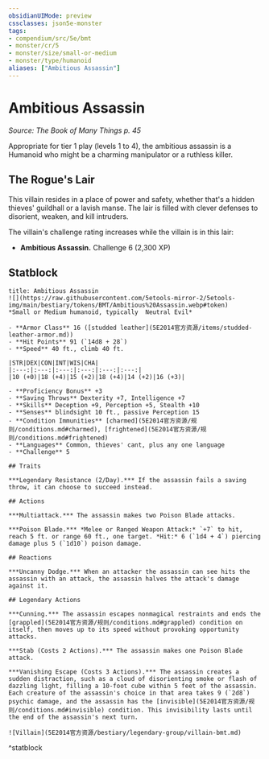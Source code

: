 ```yaml
---
obsidianUIMode: preview
cssclasses: json5e-monster
tags:
- compendium/src/5e/bmt
- monster/cr/5
- monster/size/small-or-medium
- monster/type/humanoid
aliases: ["Ambitious Assassin"]
---
```

# Ambitious Assassin
*Source: The Book of Many Things p. 45*  

Appropriate for tier 1 play (levels 1 to 4), the ambitious assassin is a Humanoid who might be a charming manipulator or a ruthless killer.

## The Rogue's Lair

This villain resides in a place of power and safety, whether that's a hidden thieves' guildhall or a lavish manse. The lair is filled with clever defenses to disorient, weaken, and kill intruders.

The villain's challenge rating increases while the villain is in this lair:

- **Ambitious Assassin.** Challenge 6 (2,300 XP)  

## Statblock

```ad-statblock
title: Ambitious Assassin
![](https://raw.githubusercontent.com/5etools-mirror-2/5etools-img/main/bestiary/tokens/BMT/Ambitious%20Assassin.webp#token)
*Small or Medium humanoid, typically  Neutral Evil*

- **Armor Class** 16 ([studded leather](5E2014官方资源/items/studded-leather-armor.md))
- **Hit Points** 91 (`14d8 + 28`)
- **Speed** 40 ft., climb 40 ft.

|STR|DEX|CON|INT|WIS|CHA|
|:---:|:---:|:---:|:---:|:---:|:---:|
|10 (+0)|18 (+4)|15 (+2)|18 (+4)|14 (+2)|16 (+3)|

- **Proficiency Bonus** +3
- **Saving Throws** Dexterity +7, Intelligence +7
- **Skills** Deception +9, Perception +5, Stealth +10
- **Senses** blindsight 10 ft., passive Perception 15
- **Condition Immunities** [charmed](5E2014官方资源/规则/conditions.md#charmed), [frightened](5E2014官方资源/规则/conditions.md#frightened)
- **Languages** Common, thieves' cant, plus any one language
- **Challenge** 5

## Traits

***Legendary Resistance (2/Day).*** If the assassin fails a saving throw, it can choose to succeed instead.

## Actions

***Multiattack.*** The assassin makes two Poison Blade attacks.

***Poison Blade.*** *Melee or Ranged Weapon Attack:* `+7` to hit, reach 5 ft. or range 60 ft., one target. *Hit:* 6 (`1d4 + 4`) piercing damage plus 5 (`1d10`) poison damage.

## Reactions

***Uncanny Dodge.*** When an attacker the assassin can see hits the assassin with an attack, the assassin halves the attack's damage against it.

## Legendary Actions

***Cunning.*** The assassin escapes nonmagical restraints and ends the [grappled](5E2014官方资源/规则/conditions.md#grappled) condition on itself, then moves up to its speed without provoking opportunity attacks.

***Stab (Costs 2 Actions).*** The assassin makes one Poison Blade attack.

***Vanishing Escape (Costs 3 Actions).*** The assassin creates a sudden distraction, such as a cloud of disorienting smoke or flash of dazzling light, filling a 10-foot cube within 5 feet of the assassin. Each creature of the assassin's choice in that area takes 9 (`2d8`) psychic damage, and the assassin has the [invisible](5E2014官方资源/规则/conditions.md#invisible) condition. This invisibility lasts until the end of the assassin's next turn.

![Villain](5E2014官方资源/bestiary/legendary-group/villain-bmt.md)
```
^statblock